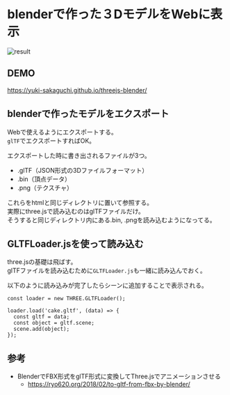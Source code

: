 # blenderで作った３DモデルをWebに表示

![result](https://user-images.githubusercontent.com/16290220/129480760-f0fde325-7222-4b4e-9e0c-0f1fcdf58324.gif)

## DEMO
https://yuki-sakaguchi.github.io/threejs-blender/

## blenderで作ったモデルをエクスポート
Webで使えるようにエクスポートする。  
`glTF`でエクスポートすればOK。  
  
エクスポートした時に書き出されるファイルが3つ。  

- .glTF（JSON形式の3Dファイルフォーマット）
- .bin（頂点データ）
- .png（テクスチャ）

これらをhtmlと同じディレクトリに置いて参照する。  
実際にthree.jsで読み込むのはglTFファイルだけ。  
そうすると同じディレクトリ内にある.bin, .pngを読み込むようになってる。

## GLTFLoader.jsを使って読み込む
three.jsの基礎は飛ばす。  
glTFファイルを読み込むために`GLTFLoader.js`も一緒に読み込んでおく。  

以下のように読み込みが完了したらシーンに追加することで表示される。
```
const loader = new THREE.GLTFLoader();

loader.load('cake.gltf', (data) => {
  const gltf = data;
  const object = gltf.scene;
  scene.add(object);
});
```

## 参考
- BlenderでFBX形式をglTF形式に変換してThree.jsでアニメーションさせる
  - https://ryo620.org/2018/02/to-gltf-from-fbx-by-blender/
